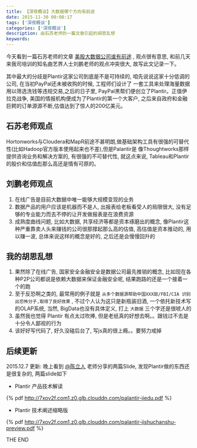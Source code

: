 ```yaml
---
title: 【深夜概谈】大数据哪个方向有前途
date: 2015-11-30 00:08:17
tags: ['深夜概谈']
categories: ['深夜概谈']
description: 由石苏老师的一篇文章引起的胡思乱想
keywords:
---
```



今天看到一篇石苏老师的文章 [美股大数据公司谁有前途](http://www.douban.com/note/524648018/) , 观点很有意思, 和前几天来我司培训的知名曲艺界人士刘鹏老师的观点冲突很大, 故写此文记录一下。

其中最大的分歧是Plantir这家公司到底是不是可持续的, 咱先说说这家十分低调的公司, 在当初PayPal还未被收购的时候, 工程师们设计了
一套工具来处理海量数据用以筛选洗钱等违规交易,之后的日子里, PayPal黑帮们便创立了Plantir。正值伊拉克战争, 美国的情报机构便成为了Plantir的第一个大客户, 之后来自政府和金融巨鳄的订单源源不断,估值达到了惊人的200亿美元。

## 石苏老师观点

Hortonworks与Cloudera和MapR前途不甚明朗,做基础架构工具有很强的可替代性(比如Hadoop官方版本使用起来也不差),但是Palantir是
像Thoughtworks那样提供咨询业务和解决方案的, 有很强的不可替代性, 就这点来说, Tableau和Plantir的股价和估值彪那么高还是情有可原的。

## 刘鹏老师观点

1. 在线广告是目前大数据中唯一能够大规模变现的业务
2. 数据产品的用户应该是机器而不是人, 出报表给老板看受人的局限很大, 没有足够的专业能力而去不停的让开发做报表是在浪费资源
3. 成熟度曲线问题, 比如大数据, 共享经济等都是资本琢磨出的概念, 像Plantir这种严重靠卖人头来赚钱的公司很那撑起那么高的估值, 高估值是资本推动的, 用以赚一波, 总体来说这样的概念是好的, 之后还是会慢慢回升的


## 我的胡思乱想

1. 果然除了在线广告, 国家安全金融安全是数据公司最先推销的概念, 比如现在各种P2P公司都说是依赖大数据来保证金融安全呢, 结果跑路的还是一个接着一个的跑
2. 至于反恐啊之类的, 最常用的例子就是 `从多个数据源帮助中国XXX部/FBI/CIA 识别出恐怖分子,取得了良好效果` , 不过个人认为这只是新瓶装旧酒, 一个依托新技术写的OLAP系统, 当然, BigData也没有具体定义, 打上 `大数据` 三个字还是很唬人的
3. 虽然我也觉得 Plantir 有点太过吹捧, 但是老纸真的好想去啊。。跟钱过不去是十分令人鄙视的行为
4. 该好好写代码了, 好久没碰后台了, 写js真的很上瘾。。要努力戒掉


## 后续更新

2015.12.7 更新: 晚上看到 [@陈立人](http://weibo.com/lirenchen) 老师分享的两篇Slide, 发现Plantir做的东西还是很复杂的, 两篇slide如下

+ Plantir 产品技术解读

{% pdf http://7xov2f.com1.z0.glb.clouddn.com/palantir-jiedu.pdf %}

+ Plantir 技术阐述缩略版

{% pdf http://7xov2f.com1.z0.glb.clouddn.com/palantir-jishuchanshu-preview.pdf %}



THE END
